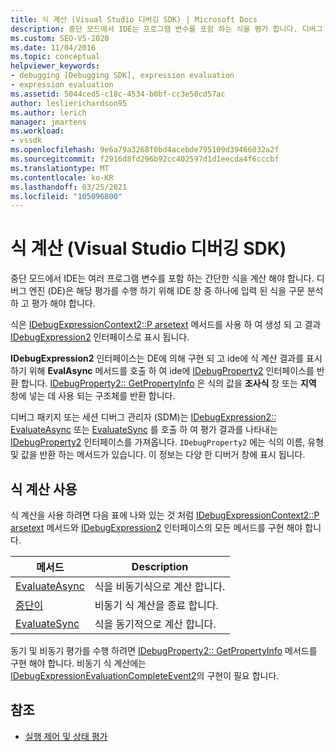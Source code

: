 ```yaml
---
title: 식 계산 (Visual Studio 디버깅 SDK) | Microsoft Docs
description: 중단 모드에서 IDE는 프로그램 변수를 포함 하는 식을 평가 합니다. 디버그 엔진이 식을 구문 분석 하 고 계산 하는 방법을 알아봅니다.
ms.custom: SEO-VS-2020
ms.date: 11/04/2016
ms.topic: conceptual
helpviewer_keywords:
- debugging [Debugging SDK], expression evaluation
- expression evaluation
ms.assetid: 5044ced5-c18c-4534-b0bf-cc3e50cd57ac
author: leslierichardson95
ms.author: lerich
manager: jmartens
ms.workload:
- vssdk
ms.openlocfilehash: 9e6a79a3268f0bd4acebde795109d39466032a2f
ms.sourcegitcommit: f2916d8fd296b92cc402597d1d1eecda4f6cccbf
ms.translationtype: MT
ms.contentlocale: ko-KR
ms.lasthandoff: 03/25/2021
ms.locfileid: "105096800"
---
```

# <a name="expression-evaluation-visual-studio-debugging-sdk"></a>식 계산 (Visual Studio 디버깅 SDK)
중단 모드에서 IDE는 여러 프로그램 변수를 포함 하는 간단한 식을 계산 해야 합니다. 디버그 엔진 (DE)은 해당 평가를 수행 하기 위해 IDE 창 중 하나에 입력 된 식을 구문 분석 하 고 평가 해야 합니다.

 식은 [IDebugExpressionContext2::P arsetext](../../extensibility/debugger/reference/idebugexpressioncontext2-parsetext.md) 메서드를 사용 하 여 생성 되 고 결과 [IDebugExpression2](../../extensibility/debugger/reference/idebugexpression2.md) 인터페이스로 표시 됩니다.

 **IDebugExpression2** 인터페이스는 DE에 의해 구현 되 고 ide에 식 계산 결과를 표시 하기 위해 **EvalAsync** 메서드를 호출 하 여 ide에 [IDebugProperty2](../../extensibility/debugger/reference/idebugproperty2.md) 인터페이스를 반환 합니다. [IDebugProperty2:: GetPropertyInfo](../../extensibility/debugger/reference/idebugproperty2-getpropertyinfo.md) 은 식의 값을 **조사식** 창 또는 **지역** 창에 넣는 데 사용 되는 구조체를 반환 합니다.

 디버그 패키지 또는 세션 디버그 관리자 (SDM)는 [IDebugExpression2:: EvaluateAsync](../../extensibility/debugger/reference/idebugexpression2-evaluateasync.md) 또는 [EvaluateSync](../../extensibility/debugger/reference/idebugexpression2-evaluatesync.md) 를 호출 하 여 평가 결과를 나타내는 [IDebugProperty2](../../extensibility/debugger/reference/idebugproperty2.md) 인터페이스를 가져옵니다. `IDebugProperty2` 에는 식의 이름, 유형 및 값을 반환 하는 메서드가 있습니다. 이 정보는 다양 한 디버거 창에 표시 됩니다.

## <a name="using-expression-evaluation"></a>식 계산 사용
 식 계산을 사용 하려면 다음 표에 나와 있는 것 처럼 [IDebugExpressionContext2::P arsetext](../../extensibility/debugger/reference/idebugexpressioncontext2-parsetext.md) 메서드와 [IDebugExpression2](../../extensibility/debugger/reference/idebugexpression2.md) 인터페이스의 모든 메서드를 구현 해야 합니다.

|메서드|Description|
|------------|-----------------|
|[EvaluateAsync](../../extensibility/debugger/reference/idebugexpression2-evaluateasync.md)|식을 비동기식으로 계산 합니다.|
|[중단이](../../extensibility/debugger/reference/idebugexpression2-abort.md)|비동기 식 계산을 종료 합니다.|
|[EvaluateSync](../../extensibility/debugger/reference/idebugexpression2-evaluatesync.md)|식을 동기적으로 계산 합니다.|

 동기 및 비동기 평가를 수행 하려면 [IDebugProperty2:: GetPropertyInfo](../../extensibility/debugger/reference/idebugproperty2-getpropertyinfo.md) 메서드를 구현 해야 합니다. 비동기 식 계산에는 [IDebugExpressionEvaluationCompleteEvent2](../../extensibility/debugger/reference/idebugexpressionevaluationcompleteevent2.md)의 구현이 필요 합니다.

## <a name="see-also"></a>참조
- [실행 제어 및 상태 평가](../../extensibility/debugger/execution-control-and-state-evaluation.md)

